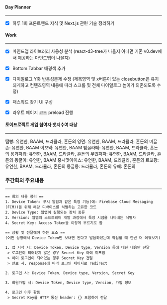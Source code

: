 
#### Day Planner
---
- [x] 하루 1회 프론트엔드 지식 및 Next.js 관련 기술 정리하기


#### Work
---
- [x] 마인드맵 라이브러리 사용성 분석 (react-d3-tree가 나을지 아니면 기존 v0.dev에서 제공하는 마인드맵이 나을지)
- [x] Bottom Tabbar 배경색 추가
- [x] 다이얼로그 Y축 반응성문제 수정 (제목영역 및 x버튼이 있는 closebutton은 유지되게하고 컨텐츠영역 내용에 따라 스크롤 및 전체 다이얼로그 높이가 의존되도록 수정)
- [x] 패스워드 찾기 UI 구성
- [x] 라우트 페이지 코드 preload 진행 



#### 토이프로젝트 게임 참여자 뱃지수여 대상
---
땜빵: 유연한, BAAM, 드라큘라, 혼돈의
영면: 유연한, BAAM, 드라큘라, 혼돈의
미끌손: 유연한, BAAM
이꼬막: 유연한, BAAM
밤꿀라떼: 유연한, BAAM, 드라큘라, 혼돈의
용과파워: 유연한, BAAM, 드라큘라, 혼돈의
무민파파: 유연한, BAAM, 드라큘라, 혼돈의
동굴이: 유연한, BAAM
홍시맛아이스: 유연한, BAAM, 드라큘라, 혼돈의
르꼬팡: 유연한, BAAM, 드라큘라, 혼돈의
몽글몽: 드라큘라, 혼돈의
유해: 혼돈의


### 주간회의 주요내용
---
```
== 회의 내용 정리 == 
1. Device Token: 푸시 알림과 같은 특정 기능(예: Firebase Cloud Messaging (FCM))을 위해 해당 디바이스를 식별하는 고유한 코드
2. Device Type: 웹앱이 실행되는 장치 종류
3. Version: 웹앱의 소프트웨어 개발 과정에서 특정 시점을 나타내는 식별자
4. Secret Key: Access Token을 이렇게 부르기로 함

== 상황 및 전달해야 하는 요소 == 
(어떤 상황에서 Device Token만 보내면 된다고 말씀하셨는데 작업할 때 한번 더 여쭤보기)

1. 앱 시작 시: Device Token, Device type, Version 등에 대한 내용만 전달
 > 로그인이 되어있지 않은 경우 Secret Key 아예 미포함
 > 이미 로그인이 되어있는 경우 Secret Key 전달 
 > 만료 시, response에 따라 로그인 페이지로 redirect
 
2. 로그인 시: Device Token, Device type, Version, Secret Key
  
3. 회원가입 시: Device Token, Device type, Version, 가입 정보

4. 로그인 이후 활동
 > Secret Key를 HTTP 통신 header: {} 포함하여 전달
```